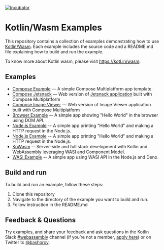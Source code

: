 [![Incubator](https://jb.gg/badges/incubator-plastic.svg)](https://github.com/JetBrains#jetbrains-on-github)

# Kotlin/Wasm Examples

This repository contains a collection of examples demonstrating how to use [Kotlin/Wasm](https://kotl.in/wasm). 
Each example includes the source code and a README.md file explaining how to build and run the example.

To know more about Kotlin wasm, please visit https://kotl.in/wasm.

## Examples

* [Compose Example](compose-example#compose-for-web-example) — A simple Compose Multiplatform app template.
* [Compose Jetsnack](compose-jetsnack#jetsnack) — Web version of [Jetsnack application](https://github.com/android/compose-samples/tree/main/Jetsnack) built with Compose Multiplatform
* [Compose Image Viewer](compose-imageviewer#compose-multiplatform-for-web) — Web version of Image Viewer application built with Compose Multiplatform
* [Browser Example](browser-example#kotlinwasm-browser-example) -- A simple app showing "Hello World" in the browser using DOM API. 
* [Node.js Example](nodejs-example#kotlinwasm-nodejs-example) -- A simple app printing "Hello World" and making a HTTP request in the Node.js.
* [Node.js Example](nodejs-example#kotlinwasm-nodejs-example) -- A simple app printing "Hello World" and making a HTTP request in the Node.js.
* [KoWasm](https://github.com/kowasm/kowasm) -- Server-side and full stack development with Kotlin and WebAssembly leveraging WASI and Component Model.
* [WASI Example](wasi-example#kotlinwasm-wasi-example) -- A simple app using WASI API in the Node.js and Deno.

## Build and run

To build and run an example, follow these steps:

1. Clone this repository 
2. Navigate to the directory of the example you want to build and run.
3. Follow instruction in the README.md

## Feedback & Questions

Try examples, and share your feedback and ask questions in the Kotlin Slack [#webassembly](https://slack-chats.kotlinlang.org/c/webassembly) channel (if you’re not a member, [apply here](https://kotl.in/slack)) or on Twitter to [@bashorov](https://twitter.com/bashorov).
